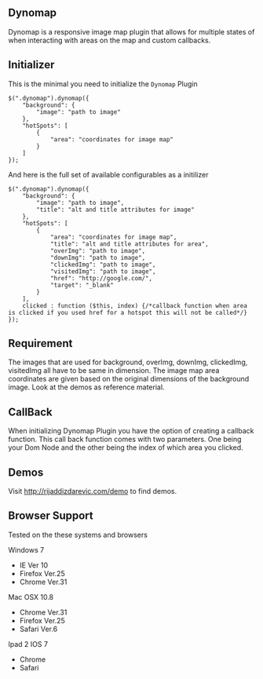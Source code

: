 Dynomap
-------
Dynomap is a responsive image map plugin that allows for multiple states of when interacting with areas on the map and custom callbacks.


Initializer
--------------

This is the minimal you need to initialize the `Dynomap` Plugin

	$(".dynomap").dynomap({
		"background": {
			"image": "path to image"
		},
		"hotSpots": [
			{
				"area": "coordinates for image map"
			}
		]
	});
	
And here is the full set of available configurables as a initilizer

	$(".dynomap").dynomap({
		"background": {
			"image": "path to image",
            "title": "alt and title attributes for image"
		},
		"hotSpots": [
			{
				"area": "coordinates for image map",
				"title": "alt and title attributes for area",
				"overImg": "path to image",
				"downImg": "path to image",
				"clickedImg": "path to image",
				"visitedImg": "path to image",
				"href": "http://google.com/",
				"target": "_blank"
			}
		],
		clicked : function ($this, index) {/*callback function when area is clicked if you used href for a hotspot this will not be called*/}
	});

	
Requirement
--------------
The images that are used for background, overImg, downImg, clickedImg, visitedImg all have to be same in dimension.
The image map area coordinates are given based on the original dimensions of the background image.
Look at the demos as reference material. 
	
	
CallBack
--------------
When initializing Dynomap Plugin you have the option of creating a callback function. 
This call back function comes with two parameters. One being your Dom Node and the other being the index of 
which area you clicked. 


Demos
--------------
Visit http://rijaddizdarevic.com/demo to find demos.


Browser Support
---------------
Tested on the these systems and browsers

Windows 7
- IE Ver 10
- Firefox Ver.25
- Chrome Ver.31

Mac OSX 10.8 
- Chrome Ver.31
- Firefox Ver.25
- Safari Ver.6

Ipad 2 IOS 7
- Chrome 
- Safari	
